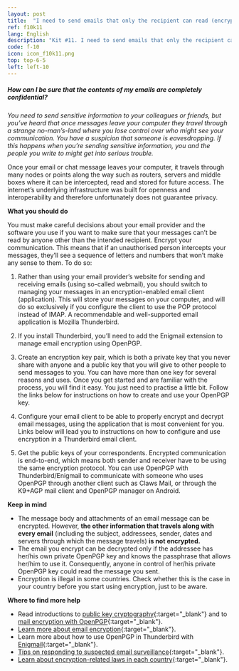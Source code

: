 ```yaml
---
layout: post
title:  "I need to send emails that only the recipient can read (encrypted)"
ref: f10k11
lang: English
description: "Kit #11. I need to send emails that only the recipient can read"
code: f-10
icon: icon_f10k11.png
top: top-6-5
left: left-10
---
```


##### How can I be sure that the contents of my emails are completely confidential?

*You need to send sensitive information to your colleagues or friends, but you’ve heard that once messages leave your computer they travel through a strange no-man’s-land where you lose control over who might see your communication. You have a suspicion that someone is eavesdropping. If this happens when you’re sending sensitive information, you and the people you write to might get into serious trouble.*

Once your email or chat message leaves your computer, it travels through many nodes or points along the way such as routers, servers and middle boxes where it can be intercepted, read and stored for future access. The internet’s underlying infrastructure was built for openness and interoperability and therefore unfortunately does not guarantee privacy.

**What you should do**

You must make careful decisions about your email provider and the software you use if you want to make sure that your messages can’t be read by anyone other than the intended recipient.
Encrypt your communication. This means that if an unauthorised person intercepts your messages, they’ll see a sequence of letters and numbers that won’t make any sense to them. To do so:

1. Rather than using your email provider’s website for sending and receiving emails (using so-called webmail), you should switch to managing your messages in an encryption-enabled email client (application). This will store your messages on your computer, and will do so exclusively if you configure the client to use the POP protocol instead of IMAP. A recommendable and well-supported email application is Mozilla Thunderbird. 

2. If you install Thunderbird, you’ll need to add the Enigmail extension to manage email encryption using OpenPGP. 

3. Create an encryption key pair, which is both a private key that you never share with anyone and a public key that you will give to other people to send messages to you. You can have more than one key for several reasons and uses. Once you get started and are familiar with the process, you will find it easy. You just need to practise a little bit. Follow the links below for instructions on how to create and use your OpenPGP key. 

4. Configure your email client to be able to properly encrypt and decrypt email messages, using the application that is most convenient for you. Links below will lead you to instructions on how to configure and use encryption in a Thunderbird email client. 

5. Get the public keys of your correspondents. Encrypted communication is end-to-end, which means both sender and receiver have to be using the same encryption protocol. You can use OpenPGP with Thunderbird/Enigmail to communicate with someone who uses OpenPGP through another client such as Claws Mail, or through the K9+AGP mail client and OpenPGP manager on Android. 

**Keep in mind**

+ The message body and attachments of an email message can be encrypted. However, **the other information that travels along with every email** (including the subject, addressees, sender, dates and servers through which the message travels) **is not encrypted.** 
+ The email you encrypt can be decrypted only if the addressee has her/his own private OpenPGP key and knows the passphrase that allows her/him to use it. Consequently, anyone in control of her/his private OpenPGP key could read the message you sent. 
+ Encryption is illegal in some countries. Check whether this is the case in your country before you start using encryption, just to be aware. 

**Where to find more help**

+ Read introductions to [public key cryptography](https://ssd.eff.org/en/module/introduction-public-key-cryptography-and-pgp){:target="_blank"} and to [mail encryption with OpenPGP](http://en.flossmanuals.net/basic-internet-security/ch027_mail-encryption-gpg/){:target="_blank"}. 
+ [Learn more about email encryption](https://securityinabox.org/en/chapter_7_4){:target="_blank"}. 
+ Learn more about how to use OpenPGP in Thunderbird with [Enigmail](https://enigmail.net/index.php/en/documentation/what-is-enigmail){:target="_blank"}. 
+ [Tips on responding to suspected email surveillance](https://securityinabox.org/en/chapter_7_2){:target="_blank"}. 
+ [Learn about encryption-related laws in each country](http://www.cryptolaw.org/){:target="_blank"}.
